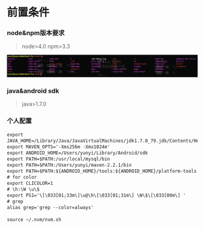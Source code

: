 # 前置条件

### node&npm版本要求
> node>4.0 npm>3.3

![png](../assets/node/node.png)

### java&android sdk
> java>1.7.0

### 个人配置
```
export JAVA_HOME=/Library/Java/JavaVirtualMachines/jdk1.7.0_79.jdk/Contents/Home
export MAVEN_OPTS='-Xms256m -Xmx1024m'
export ANDROID_HOME=/Users/yunyi/Library/Android/sdk
export PATH=$PATH:/usr/local/mysql/bin
export PATH=$PATH:/Users/yunyi/maven-2.2.1/bin
export PATH=$PATH:${ANDROID_HOME}/tools:${ANDROID_HOME}/platform-tools
# for color
export CLICOLOR=1
# \h:\W \u\$
export PS1='\[\033[01;33m\]\u@\h\[\033[01;31m\] \W\$\[\033[00m\] '
# grep
alias grep='grep --color=always'

source ~/.nvm/nvm.sh
```